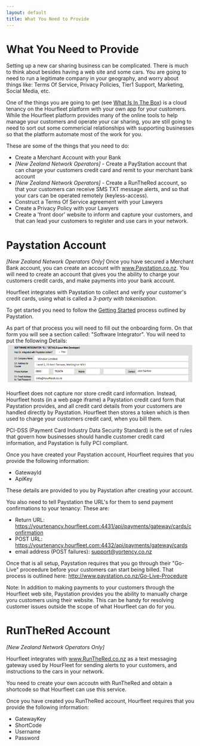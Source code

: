 ```yaml
---
layout: default
title: What You Need to Provide
---
```

# What You Need to Provide

Setting up a new car sharing business can be complicated. There is much to think about besides having a web site and some cars. 
You are going to need to run a legitimate company in your geography, and worry about things like: Terms Of Service, Privacy Policies, Tier1 Support, Marketing, Social Media, etc.

One of the things you are going to get (see [What Is In The Box](inthebox.html)) is a cloud tenancy on the Hourfleet platform with your own app for your customers. While the Hourfleet platform provides many of the online tools to help manage your customers and operate your car sharing, you are still going to need to sort out some commericial relationships with supporting businesses so that the platform automate most of the work for you.

These are some of the things that you need to do:

* Create a Merchant Account with your Bank
* *[New Zealand Network Operators]* - Create a PayStation account that can charge your customers credit card and remit to your merchant bank account
* *[New Zealand Network Operators]* - Create a RunTheRed account, so that your customers can receive SMS TXT message alerts, and so that your cars can be operated remotely (keyless-access).
* Construct a Terms Of Service agreement with your Lawyers
* Create a Privacy Policy with your Lawyers
* Create a 'front door' website to inform and capture your customers, and that can lead your customers to register and use cars in your network.



# Paystation Account
*[New Zealand Network Operators Only]*
Once you have secured a Merchant Bank account, you can create an account with www.Paystation.co.nz.
You will need to create an account that gives you the ability to charge your customers credit cards, and make payments into your bank account.

Hourfleet integrates with Paystation to collect and verify your customer's credit cards, using what is called a *3-party with tokenisation*. 

To get started you need to follow the [Getting Started](http://www.paystation.co.nz/how_to_get_started) process outlined by Paystation.

As part of that process you will need to fill out the onboarding form. On that form you will see a section called: "Software Integrator". You will need to put the following Details:
![](images/Paystation-Onboarding-Form-SoftwareIntegrator.png)

Hourfleet does not capture nor store credit card information. Instead, Hourfleet hosts (in a web page iframe) a Paystation credit card form that Paystation provides, and all credit card details from your customers are handled directly by Paystation. Hourfleet then stores a token which is then used to charge your customers credit card, when you bill them. 

PCI-DSS (Payment Card Industry Data Security Standard) is the set of rules that govern how businesses should handle customer credit card information, and Paystation is fully PCI compliant.

Once you have created your Paystation account, Hourfleet requires that you provide the following information:

* GatewayId
* ApiKey

These details are provided to you by Paystation after creating your account.

You also need to tell Paystation the URL's for them to send payment confirmations to your tenancy:
These are:

* Return URL: https://yourtenancy.hourfleet.com:4431/api/payments/gateway/cards/confirmation
* POST URL: https://yourtenancy.hourfleet.com:4432/api/payments/gateway/cards
* email address (POST failures): support@yortency.co.nz

Once that is all setup, Paystation requires that you go through their "Go-Live" proceedure before your customers can start being billed. That process is outlined here: http://www.paystation.co.nz/Go-Live-Procedure

Note: In addition to making payments to your customers through the Hourfleet web site, Paystation provides you the ability to manually charge yoru customers using their website. This can be handy for resolving customer issues outside the scope of what Hourfleet can do for you.

# RunTheRed Account
*[New Zealand Network Operators Only]*

Hourfleet integrates with www.RunTheRed.co.nz as a text messaging gateway used by HourFleet for sending alerts to your customers, and instructions to the cars in your network.

You need to create your own accoutn with RunTheRed and obtain a shortcode so that Hourfleet can use this service.

Once you have created you RunTheRed account, Hourfleet requires that you provide the following information:

* GatewayKey
* ShortCode
* Username
* Password
